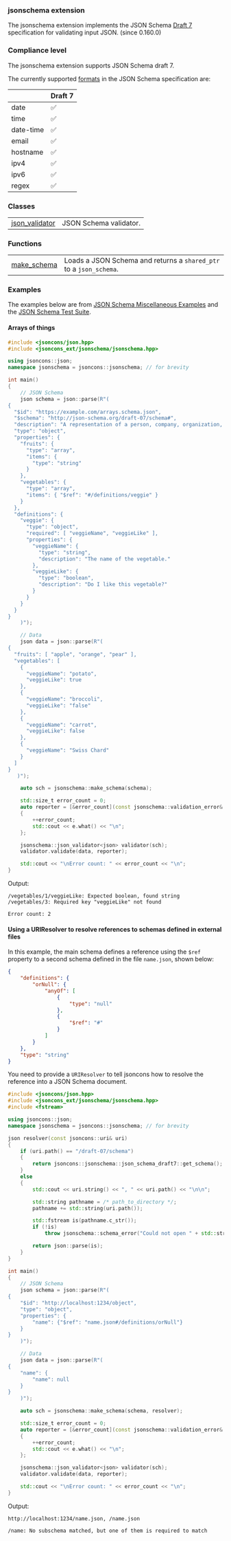 ### jsonschema extension

The jsonschema extension implements the JSON Schema [Draft 7](https://json-schema.org/specification-links.html#draft-7) specification for validating input JSON. (since 0.160.0)

### Compliance level

The jsonschema extension supports JSON Schema draft 7.

The currently supported [formats](https://json-schema.org/understanding-json-schema/reference/string.html#format) 
in the JSON Schema specification are:

|                      | Draft 7            |
|----------------------|--------------------|
| date                 | :white_check_mark: |
| time                 | :white_check_mark: |
| date-time            | :white_check_mark: |
| email                | :white_check_mark: |
| hostname             | :white_check_mark: |
| ipv4                 | :white_check_mark: |
| ipv6                 | :white_check_mark: |
| regex                | :white_check_mark: |

### Classes
<table border="0">
  <tr>
    <td><a href="json_validator.md">json_validator</a></td>
    <td>JSON Schema validator.</td> 
  </tr>
</table>

### Functions

<table border="0">
  <tr>
    <td><a href="make_schema.md">make_schema</a></td>
    <td>Loads a JSON Schema and returns a <code>shared_ptr</code> to a <code>json_schema</code>. 
  </tr>
</table>
  
### Examples

The examples below are from [JSON Schema Miscellaneous Examples](https://json-schema.org/learn/miscellaneous-examples.html)
and the [JSON Schema Test Suite](https://github.com/json-schema-org/JSON-Schema-Test-Suite).

#### Arrays of things

```c++
#include <jsoncons/json.hpp>
#include <jsoncons_ext/jsonschema/jsonschema.hpp>

using jsoncons::json;
namespace jsonschema = jsoncons::jsonschema; // for brevity

int main()
{
    // JSON Schema
    json schema = json::parse(R"(
{
  "$id": "https://example.com/arrays.schema.json",
  "$schema": "http://json-schema.org/draft-07/schema#",
  "description": "A representation of a person, company, organization, or place",
  "type": "object",
  "properties": {
    "fruits": {
      "type": "array",
      "items": {
        "type": "string"
      }
    },
    "vegetables": {
      "type": "array",
      "items": { "$ref": "#/definitions/veggie" }
    }
  },
  "definitions": {
    "veggie": {
      "type": "object",
      "required": [ "veggieName", "veggieLike" ],
      "properties": {
        "veggieName": {
          "type": "string",
          "description": "The name of the vegetable."
        },
        "veggieLike": {
          "type": "boolean",
          "description": "Do I like this vegetable?"
        }
      }
    }
  }
}
    )");

    // Data
    json data = json::parse(R"(
{
  "fruits": [ "apple", "orange", "pear" ],
  "vegetables": [
    {
      "veggieName": "potato",
      "veggieLike": true
    },
    {
      "veggieName": "broccoli",
      "veggieLike": "false"
    },
    {
      "veggieName": "carrot",
      "veggieLike": false
    },
    {
      "veggieName": "Swiss Chard"
    }
  ]
}
   )");

    auto sch = jsonschema::make_schema(schema);

    std::size_t error_count = 0;
    auto reporter = [&error_count](const jsonschema::validation_error& e)
    {
        ++error_count;
        std::cout << e.what() << "\n";
    };

    jsonschema::json_validator<json> validator(sch);
    validator.validate(data, reporter);

    std::cout << "\nError count: " << error_count << "\n";
}
```

Output:
```
/vegetables/1/veggieLike: Expected boolean, found string
/vegetables/3: Required key "veggieLike" not found

Error count: 2
```

#### Using a URIResolver to resolve references to schemas defined in external files

In this example, the main schema defines a reference using
the `$ref` property to a second schema defined in the file `name.json`,
shown below:

```json
{
    "definitions": {
        "orNull": {
            "anyOf": [
                {
                    "type": "null"
                },
                {
                    "$ref": "#"
                }
            ]
        }
    },
    "type": "string"
}
```
You need to provide a `URIResolver` to tell jsoncons how to resolve the reference into a 
JSON Schema document.

```c++
#include <jsoncons/json.hpp>
#include <jsoncons_ext/jsonschema/jsonschema.hpp>
#include <fstream>

using jsoncons::json;
namespace jsonschema = jsoncons::jsonschema; // for brevity

json resolver(const jsoncons::uri& uri)
{
    if (uri.path() == "/draft-07/schema")
    {
        return jsoncons::jsonschema::json_schema_draft7::get_schema();
    }
    else
    {
        std::cout << uri.string() << ", " << uri.path() << "\n\n";

        std::string pathname = /* path_to_directory */;
        pathname += std::string(uri.path());

        std::fstream is(pathname.c_str());
        if (!is)
            throw jsonschema::schema_error("Could not open " + std::string(uri.base()) + " for schema loading\n");

        return json::parse(is);
    }
}

int main()
{
    // JSON Schema
    json schema = json::parse(R"(
{
    "$id": "http://localhost:1234/object",
    "type": "object",
    "properties": {
        "name": {"$ref": "name.json#/definitions/orNull"}
    }
}
    )");

    // Data
    json data = json::parse(R"(
{
    "name": {
        "name": null
    }
}
    )");

    auto sch = jsonschema::make_schema(schema, resolver);

    std::size_t error_count = 0;
    auto reporter = [&error_count](const jsonschema::validation_error& e)
    {
        ++error_count;
        std::cout << e.what() << "\n";
    };

    jsonschema::json_validator<json> validator(sch);
    validator.validate(data, reporter);

    std::cout << "\nError count: " << error_count << "\n";
}
```
Output:
```
http://localhost:1234/name.json, /name.json

/name: No subschema matched, but one of them is required to match
```
